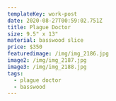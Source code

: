 ```yaml
---
templateKey: work-post
date: 2020-08-27T00:59:02.751Z
title: Plague Doctor
size: 9.5" x 13"
material: basswood slice
price: $350
featuredimage: /img/img_2186.jpg
image2: /img/img_2187.jpg
image3: /img/img_2188.jpg
tags:
  - plague doctor
  - basswood
---
```

